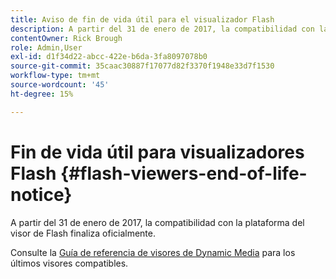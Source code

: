 ```yaml
---
title: Aviso de fin de vida útil para el visualizador Flash
description: A partir del 31 de enero de 2017, la compatibilidad con la plataforma del visor de Flash finaliza oficialmente.
contentOwner: Rick Brough
role: Admin,User
exl-id: d1f34d22-abcc-422e-b6da-3fa8097078b0
source-git-commit: 35caac30887f17077d82f3370f1948e33d7f1530
workflow-type: tm+mt
source-wordcount: '45'
ht-degree: 15%

---
```


# Fin de vida útil para visualizadores Flash {#flash-viewers-end-of-life-notice}

A partir del 31 de enero de 2017, la compatibilidad con la plataforma del visor de Flash finaliza oficialmente.

Consulte la [Guía de referencia de visores de Dynamic Media](https://experienceleague.adobe.com/docs/dynamic-media-developer-resources.html) para los últimos visores compatibles.
